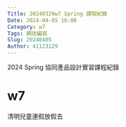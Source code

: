```yaml
---
Title: 20240329w7 Spring 課程紀錄
Date: 2024-04-05 16:00
Category: w7
Tags: 網誌編寫
Slug: 20240405
Author: 41123129
---
```


2024 Spring 協同產品設計實習課程紀錄

<!-- PELICAN_END_SUMMARY -->

# w7
清明兒童連假放假去




